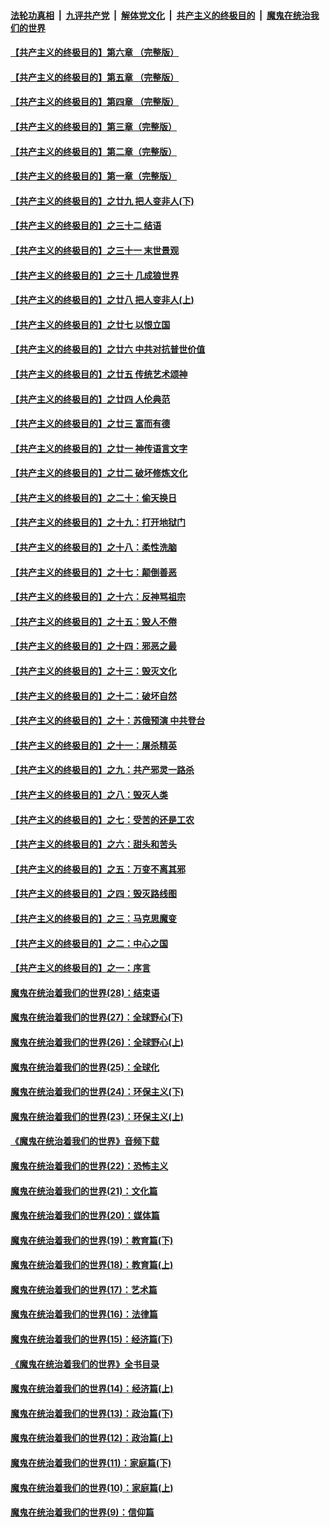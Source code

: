 ####  [法轮功真相](../../../../basic/blob/master/README.md?t=02170426) &nbsp;|&nbsp; [九评共产党](../../../../9ping.md/blob/master/README.md?t=02170426) &nbsp;|&nbsp; [解体党文化](../../../../jtdwh.md/blob/master/README.md?t=02170426)  &nbsp;|&nbsp; [共产主义的终极目的](../../../../gczydzjmd.md/blob/master/README.md?t=02170426) &nbsp;|&nbsp; [魔鬼在统治我们的世界](../../../../mgztzwmdsj.md/blob/master/README.md?t=02170426) 

#### [【共产主义的终极目的】第六章 （完整版）](../pages/nsc422/n11428913.md?t=02170426) 

#### [【共产主义的终极目的】第五章 （完整版）](../pages/nsc422/n11428912.md?t=02170426) 

#### [【共产主义的终极目的】第四章 （完整版）](../pages/nsc422/n11428907.md?t=02170426) 

#### [【共产主义的终极目的】第三章（完整版）](../pages/nsc422/n11428848.md?t=02170426) 

#### [【共产主义的终极目的】第二章（完整版）](../pages/nsc422/n11428831.md?t=02170426) 

#### [【共产主义的终极目的】第一章（完整版）](../pages/nsc422/n11417651.md?t=02170426) 

#### [【共产主义的终极目的】之廿九 把人变非人(下)](../pages/nsc422/n11344140.md?t=02170426) 

#### [【共产主义的终极目的】之三十二 结语](../pages/nsc422/n11360535.md?t=02170426) 

#### [【共产主义的终极目的】之三十一 末世景观](../pages/nsc422/n11351129.md?t=02170426) 

#### [【共产主义的终极目的】之三十 几成狼世界](../pages/nsc422/n11348280.md?t=02170426) 

#### [【共产主义的终极目的】之廿八 把人变非人(上)](../pages/nsc422/n11340492.md?t=02170426) 

#### [【共产主义的终极目的】之廿七 以恨立国](../pages/nsc422/n11336944.md?t=02170426) 

#### [【共产主义的终极目的】之廿六 中共对抗普世价值](../pages/nsc422/n11324785.md?t=02170426) 

#### [【共产主义的终极目的】之廿五 传统艺术颂神](../pages/nsc422/n11296396.md?t=02170426) 

#### [【共产主义的终极目的】之廿四 人伦典范](../pages/nsc422/n11296397.md?t=02170426) 

#### [【共产主义的终极目的】之廿三 富而有德](../pages/nsc422/n11283598.md?t=02170426) 

#### [【共产主义的终极目的】之廿一 神传语言文字](../pages/nsc422/n11263265.md?t=02170426) 

#### [【共产主义的终极目的】之廿二 破坏修炼文化](../pages/nsc422/n11245728.md?t=02170426) 

#### [【共产主义的终极目的】之二十：偷天换日](../pages/nsc422/n11238846.md?t=02170426) 

#### [【共产主义的终极目的】之十九：打开地狱门](../pages/nsc422/n11206376.md?t=02170426) 

#### [【共产主义的终极目的】之十八：柔性洗脑](../pages/nsc422/n11199994.md?t=02170426) 

#### [【共产主义的终极目的】之十七：颠倒善恶](../pages/nsc422/n11179782.md?t=02170426) 

#### [【共产主义的终极目的】之十六：反神骂祖宗](../pages/nsc422/n11166798.md?t=02170426) 

#### [【共产主义的终极目的】之十五：毁人不倦](../pages/nsc422/n11166792.md?t=02170426) 

#### [【共产主义的终极目的】之十四：邪恶之最](../pages/nsc422/n11150249.md?t=02170426) 

#### [【共产主义的终极目的】之十三：毁灭文化](../pages/nsc422/n11135227.md?t=02170426) 

#### [【共产主义的终极目的】之十二：破坏自然](../pages/nsc422/n11135214.md?t=02170426) 

#### [【共产主义的终极目的】之十：苏俄预演 中共登台](../pages/nsc422/n11118424.md?t=02170426) 

#### [【共产主义的终极目的】之十一：屠杀精英](../pages/nsc422/n11118442.md?t=02170426) 

#### [【共产主义的终极目的】之九：共产邪灵一路杀](../pages/nsc422/n11114139.md?t=02170426) 

#### [【共产主义的终极目的】之八：毁灭人类](../pages/nsc422/n11108503.md?t=02170426) 

#### [【共产主义的终极目的】之七：受苦的还是工农](../pages/nsc422/n11101809.md?t=02170426) 

#### [【共产主义的终极目的】之六：甜头和苦头](../pages/nsc422/n11096971.md?t=02170426) 

#### [【共产主义的终极目的】之五：万变不离其邪](../pages/nsc422/n11091285.md?t=02170426) 

#### [【共产主义的终极目的】之四：毁灭路线图](../pages/nsc422/n11086284.md?t=02170426) 

#### [【共产主义的终极目的】之三：马克思魔变](../pages/nsc422/n11061941.md?t=02170426) 

#### [【共产主义的终极目的】之二：中心之国](../pages/nsc422/n11047728.md?t=02170426) 

#### [【共产主义的终极目的】之一：序言](../pages/nsc422/n11086077.md?t=02170426) 

#### [魔鬼在统治着我们的世界(28)：结束语](../pages/nsc422/n10936246.md?t=02170426) 

#### [魔鬼在统治着我们的世界(27)：全球野心(下)](../pages/nsc422/n10928319.md?t=02170426) 

#### [魔鬼在统治着我们的世界(26)：全球野心(上)](../pages/nsc422/n10900318.md?t=02170426) 

#### [魔鬼在统治着我们的世界(25)：全球化](../pages/nsc422/n10788205.md?t=02170426) 

#### [魔鬼在统治着我们的世界(24)：环保主义(下)](../pages/nsc422/n10695307.md?t=02170426) 

#### [魔鬼在统治着我们的世界(23)：环保主义(上)](../pages/nsc422/n10688613.md?t=02170426) 

#### [《魔鬼在统治着我们的世界》音频下载](../pages/nsc422/n10635553.md?t=02170426) 

#### [魔鬼在统治着我们的世界(22)：恐怖主义](../pages/nsc422/n10614727.md?t=02170426) 

#### [魔鬼在统治着我们的世界(21)：文化篇](../pages/nsc422/n10597706.md?t=02170426) 

#### [魔鬼在统治着我们的世界(20)：媒体篇](../pages/nsc422/n10586579.md?t=02170426) 

#### [魔鬼在统治着我们的世界(19)：教育篇(下)](../pages/nsc422/n10564808.md?t=02170426) 

#### [魔鬼在统治着我们的世界(18)：教育篇(上)](../pages/nsc422/n10526970.md?t=02170426) 

#### [魔鬼在统治着我们的世界(17)：艺术篇](../pages/nsc422/n10499093.md?t=02170426) 

#### [魔鬼在统治着我们的世界(16)：法律篇](../pages/nsc422/n10485969.md?t=02170426) 

#### [魔鬼在统治着我们的世界(15)：经济篇(下)](../pages/nsc422/n10469975.md?t=02170426) 

#### [《魔鬼在统治着我们的世界》全书目录](../pages/nsc422/n10464261.md?t=02170426) 

#### [魔鬼在统治着我们的世界(14)：经济篇(上)](../pages/nsc422/n10457370.md?t=02170426) 

#### [魔鬼在统治着我们的世界(13)：政治篇(下)](../pages/nsc422/n10448270.md?t=02170426) 

#### [魔鬼在统治着我们的世界(12)：政治篇(上)](../pages/nsc422/n10444576.md?t=02170426) 

#### [魔鬼在统治着我们的世界(11)：家庭篇(下)](../pages/nsc422/n10440961.md?t=02170426) 

#### [魔鬼在统治着我们的世界(10)：家庭篇(上)](../pages/nsc422/n10435448.md?t=02170426) 

#### [魔鬼在统治着我们的世界(9)：信仰篇](../pages/nsc422/n10432159.md?t=02170426) 

